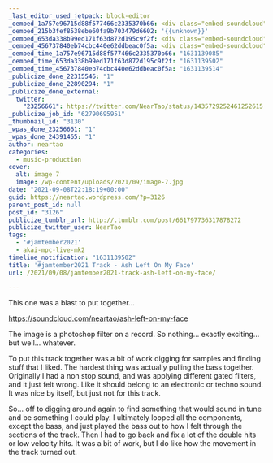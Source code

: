 ```yaml
---
_last_editor_used_jetpack: block-editor
_oembed_1a757e96715d88f577466c2335370b66: <div class="embed-soundcloud"><iframe title="Ash Left On My Face by NearTao" width="750" height="400" scrolling="no" frameborder="no" src="https://w.soundcloud.com/player/?visual=true&url=https%3A%2F%2Fapi.soundcloud.com%2Ftracks%2F1121259832&show_artwork=true&maxheight=1000&maxwidth=750"></iframe></div>
_oembed_215b3fef8538ebe60fa9b703479d6602: '{{unknown}}'
_oembed_653da338b99ed171f63d872d195c9f2f: <div class="embed-soundcloud"><iframe title="Ash Left On My Face by NearTao" width="620" height="400" scrolling="no" frameborder="no" src="https://w.soundcloud.com/player/?visual=true&url=https%3A%2F%2Fapi.soundcloud.com%2Ftracks%2F1121259832&show_artwork=true&maxheight=930&maxwidth=620"></iframe></div>
_oembed_456737840eb74cbc440e62ddbeac0f5a: <div class="embed-soundcloud"><iframe title="Ash Left On My Face by NearTao" width="500" height="400" scrolling="no" frameborder="no" src="https://w.soundcloud.com/player/?visual=true&url=https%3A%2F%2Fapi.soundcloud.com%2Ftracks%2F1121259832&show_artwork=true&maxheight=750&maxwidth=500"></iframe></div>
_oembed_time_1a757e96715d88f577466c2335370b66: "1631139085"
_oembed_time_653da338b99ed171f63d872d195c9f2f: "1631139502"
_oembed_time_456737840eb74cbc440e62ddbeac0f5a: "1631139514"
_publicize_done_22315546: "1"
_publicize_done_22890294: "1"
_publicize_done_external:
  twitter:
    "23256661": https://twitter.com/NearTao/status/1435729252461252615
_publicize_job_id: "62790695951"
_thumbnail_id: "3130"
_wpas_done_23256661: "1"
_wpas_done_24391465: "1"
author: neartao
categories:
  - music-production
cover:
  alt: image 7
  image: /wp-content/uploads/2021/09/image-7.jpg
date: "2021-09-08T22:18:19+00:00"
guid: https://neartao.wordpress.com/?p=3126
parent_post_id: null
post_id: "3126"
publicize_tumblr_url: http://.tumblr.com/post/661797736317878272
publicize_twitter_user: NearTao
tags:
  - '#jamtember2021'
  - akai-mpc-live-mk2
timeline_notification: "1631139502"
title: '#jamtember2021 Track - Ash Left On My Face'
url: /2021/09/08/jamtember2021-track-ash-left-on-my-face/

---
```

This one was a blast to put together...

https://soundcloud.com/neartao/ash-left-on-my-face

The image is a photoshop filter on a record. So nothing... exactly exciting... but well... whatever.

To put this track together was a bit of work digging for samples and finding stuff that I liked. The hardest thing was actually pulling the bass together. Originally I had a non stop sound, and was applying different gated filters, and it just felt wrong. Like it should belong to an electronic or techno sound. It was nice by itself, but just not for this track.

So... off to digging around again to find something that would sound in tune and be something I could play. I ultimately looped all the components, except the bass, and just played the bass out to how I felt through the sections of the track. Then I had to go back and fix a lot of the double hits or low velocity hits. It was a bit of work, but I do like how the movement in the track turned out.
